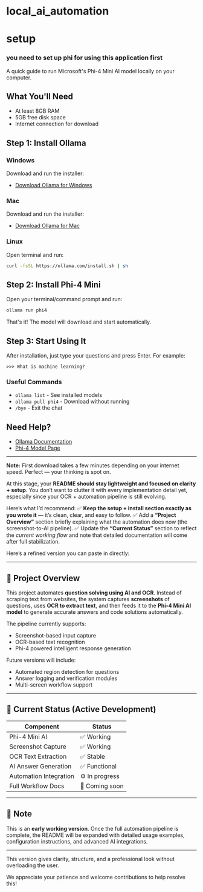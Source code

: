 # local_ai_automation
# setup
### you need to set up phi for using this application first 


A quick guide to run Microsoft's Phi-4 Mini AI model locally on your computer.

## What You'll Need
- At least 8GB RAM
- 5GB free disk space
- Internet connection for download

## Step 1: Install Ollama

### Windows
Download and run the installer:
- [Download Ollama for Windows](https://ollama.com/download/windows)

### Mac
Download and run the installer:
- [Download Ollama for Mac](https://ollama.com/download/mac)

### Linux
Open terminal and run:
```bash
curl -fsSL https://ollama.com/install.sh | sh
```

## Step 2: Install Phi-4 Mini

Open your terminal/command prompt and run:
```bash
ollama run phi4
```

That's it! The model will download and start automatically.

## Step 3: Start Using It

After installation, just type your questions and press Enter. For example:
```
>>> What is machine learning?
```

### Useful Commands
- `ollama list` - See installed models
- `ollama pull phi4` - Download without running
- `/bye` - Exit the chat

## Need Help?
- [Ollama Documentation](https://github.com/ollama/ollama)
- [Phi-4 Model Page](https://ollama.com/library/phi4)

---
**Note:** First download takes a few minutes depending on your internet speed.
Perfect — your thinking is spot on.

At this stage, your **README should stay lightweight and focused on clarity + setup**. You don’t want to clutter it with every implementation detail yet, especially since your OCR + automation pipeline is still evolving.

Here’s what I’d recommend:
✅ **Keep the setup + install section exactly as you wrote it** — it’s clean, clear, and easy to follow.
✅ Add a **“Project Overview”** section briefly explaining what the automation does now (the screenshot-to-AI pipeline).
✅ Update the **“Current Status”** section to reflect the *current working flow* and note that detailed documentation will come after full stabilization.

Here’s a refined version you can paste in directly:

---


## 🧰 Project Overview

This project automates **question solving using AI and OCR**.
Instead of scraping text from websites, the system captures **screenshots** of questions, uses **OCR to extract text**, and then feeds it to the **Phi-4 Mini AI model** to generate accurate answers and code solutions automatically.

The pipeline currently supports:

* Screenshot-based input capture
* OCR-based text recognition
* Phi-4 powered intelligent response generation

Future versions will include:

* Automated region detection for questions
* Answer logging and verification modules
* Multi-screen workflow support

---

## 🚧 Current Status (Active Development)

| Component              | Status         |
| ---------------------- | -------------- |
| Phi-4 Mini AI          | ✅ Working      |
| Screenshot Capture     | ✅ Working      |
| OCR Text Extraction    | ✅ Stable       |
| AI Answer Generation   | ✅ Functional   |
| Automation Integration | ⚙️ In progress |
| Full Workflow Docs     | 📄 Coming soon |

---

## 📘 Note

This is an **early working version**.
Once the full automation pipeline is complete, the README will be expanded with detailed usage examples, configuration instructions, and advanced AI integrations.

---

This version gives clarity, structure, and a professional look without overloading the user.

We appreciate your patience and welcome contributions to help resolve this!

